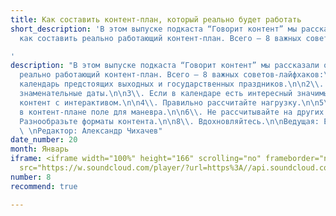 ```yaml
---
title: Как составить контент-план, который реально будет работать
short_description: 'В этом выпуске подкаста “Говорит контент” мы рассказали о том,
  как составить реально работающий контент-план. Всего — 8 важных советов-лайфхаков.

'
description: "В этом выпуске подкаста “Говорит контент” мы рассказали о том, как составить
  реально работающий контент-план. Всего — 8 важных советов-лайфхаков:\n\n1\\. Изучите
  календарь предстоящих выходных и государственных праздников.\n\n2\\. Внесите в контент-план
  знаменательные даты.\n\n3\\. Если в календаре есть интересный значимый повод, придумайте
  контент с интерактивом.\n\n4\\. Правильно рассчитайте нагрузку.\n\n5\\. Оставьте
  в контент-плане поле для маневра.\n\n6\\. Не рассчитывайте на других людей.\n\n7\\.
  Разнообразьте форматы контента.\n\n8\\. Вдохновляйтесь.\n\nВедущая: Елена Локтионова
  \ \nРедактор: Александр Чихачев"
date_number: 20
month: Январь
iframe: <iframe width="100%" height="166" scrolling="no" frameborder="no" allow="autoplay"
  src="https://w.soundcloud.com/player/?url=https%3A//api.soundcloud.com/tracks/746339614&color=%23ff5500&auto_play=false&hide_related=false&show_comments=true&show_user=true&show_reposts=false&show_teaser=true"></iframe>
number: 8
recommend: true

---
```

